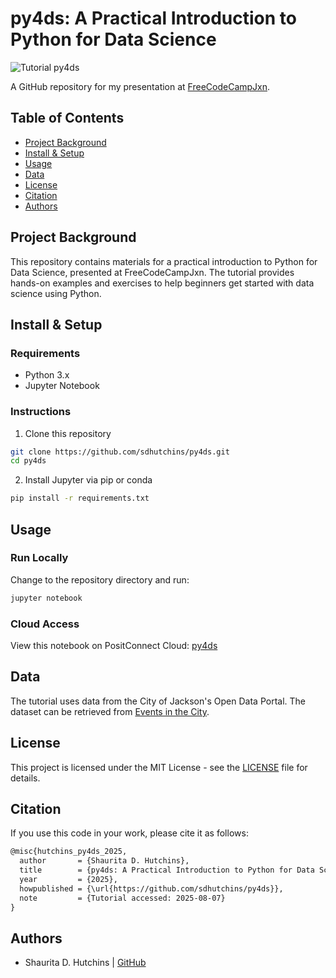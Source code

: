 # py4ds: A Practical Introduction to Python for Data Science

![Tutorial py4ds](https://img.shields.io/badge/tutorial-py4ds-%23cf9fab?style=flat&logo=BookStack&logoColor=white&labelColor=%238a5f73)

A GitHub repository for my presentation at [FreeCodeCampJxn](https://github.com/freecodecampjxn).

## Table of Contents

- [Project Background](#project-background)
- [Install & Setup](#install--setup)
- [Usage](#usage)
- [Data](#data)
- [License](#license)
- [Citation](#citation)
- [Authors](#authors)

## Project Background

This repository contains materials for a practical introduction to Python for Data Science, presented at FreeCodeCampJxn. The tutorial provides hands-on examples and exercises to help beginners get started with data science using Python.

## Install & Setup

### Requirements

- Python 3.x
- Jupyter Notebook

### Instructions

1. Clone this repository

```bash
git clone https://github.com/sdhutchins/py4ds.git
cd py4ds
```

2. Install Jupyter via pip or conda

```bash
pip install -r requirements.txt
```

## Usage

### Run Locally

Change to the repository directory and run:

```bash
jupyter notebook
```

### Cloud Access

View this notebook on PositConnect Cloud: [py4ds](https://sdhutchins-py4ds.share.connect.posit.cloud/)

## Data

The tutorial uses data from the City of Jackson's Open Data Portal. The dataset can be retrieved from [Events in the City](https://open.jacksonms.gov/dataset/events-in-the-city1/).

## License

This project is licensed under the MIT License - see the [LICENSE](LICENSE) file for details.

## Citation

If you use this code in your work, please cite it as follows:

```txt
@misc{hutchins_py4ds_2025,
  author       = {Shaurita D. Hutchins},
  title        = {py4ds: A Practical Introduction to Python for Data Science},
  year         = {2025},
  howpublished = {\url{https://github.com/sdhutchins/py4ds}},
  note         = {Tutorial accessed: 2025-08-07}
}
```

## Authors

- Shaurita D. Hutchins | [GitHub](https://github.com/sdhutchins)
